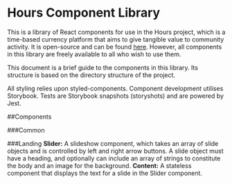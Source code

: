# Hours Component Library

This is a library of React components for use in the Hours project, which is a time-based currency platform that aims to give tangible value to community activity. It is open-source and can be found [here](https://github.com/PARC6502/hours-frontend). However, all components in this library are freely available to all who wish to use them.

This document is a brief guide to the components in this library. Its structure is based on the directory structure of the project.

All styling relies upon styled-components. Component development utilises Storybook. Tests are Storybook snapshots (storyshots) and are powered by Jest.

##Components

###Common

###Landing
**Slider:** A slideshow component, which takes an array of slide objects and is controlled by left and right arrow buttons. A slide object must have a heading, and optionally can include an array of strings to constitute the body and an image for the background.
**Content:** A stateless component that displays the text for a slide in the Slider component.
